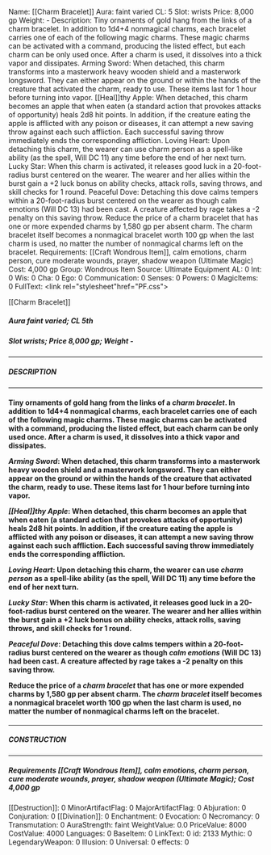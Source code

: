 Name: [[Charm Bracelet]]
Aura: faint varied
CL: 5
Slot: wrists
Price: 8,000 gp
Weight: -
Description: Tiny ornaments of gold hang from the links of a charm bracelet. In addition to 1d4+4 nonmagical charms, each bracelet carries one of each of the following magic charms. These magic charms can be activated with a command, producing the listed effect, but each charm can be only used once. After a charm is used, it dissolves into a thick vapor and dissipates. Arming Sword: When detached, this charm transforms into a masterwork heavy wooden shield and a masterwork longsword. They can either appear on the ground or within the hands of the creature that activated the charm, ready to use. These items last for 1 hour before turning into vapor. [[Heal]]thy Apple: When detached, this charm becomes an apple that when eaten (a standard action that provokes attacks of opportunity) heals 2d8 hit points. In addition, if the creature eating the apple is afflicted with any poison or diseases, it can attempt a new saving throw against each such affliction. Each successful saving throw immediately ends the corresponding affliction. Loving Heart: Upon detaching this charm, the wearer can use charm person as a spell-like ability (as the spell, Will DC 11) any time before the end of her next turn. Lucky Star: When this charm is activated, it releases good luck in a 20-foot-radius burst centered on the wearer. The wearer and her allies within the burst gain a +2 luck bonus on ability checks, attack rolls, saving throws, and skill checks for 1 round. Peaceful Dove: Detaching this dove calms tempers within a 20-foot-radius burst centered on the wearer as though calm emotions (Will DC 13) had been cast. A creature affected by rage takes a -2 penalty on this saving throw. Reduce the price of a charm bracelet that has one or more expended charms by 1,580 gp per absent charm. The charm bracelet itself becomes a nonmagical bracelet worth 100 gp when the last charm is used, no matter the number of nonmagical charms left on the bracelet.
Requirements: [[Craft Wondrous Item]], calm emotions, charm person, cure moderate wounds, prayer, shadow weapon (Ultimate Magic)
Cost: 4,000 gp
Group: Wondrous Item
Source: Ultimate Equipment
AL: 0
Int: 0
Wis: 0
Cha: 0
Ego: 0
Communication: 0
Senses: 0
Powers: 0
MagicItems: 0
FullText: <link rel="stylesheet"href="PF.css"><div class="heading"><p class="alignleft">[[Charm Bracelet]]</p><div style="clear: both;"></div></div><div><h5><b>Aura </b>faint varied; <b>CL </b>5th</h5><h5><b>Slot </b>wrists; <b>Price </b>8,000 gp; <b>Weight </b>-</h5></div><hr/><div><h5><b>DESCRIPTION</b></h5></div><hr/><div><h4><p>Tiny ornaments of gold hang from the links of a <i>charm bracelet</i>. In addition to 1d4+4 nonmagical charms, each bracelet carries one of each of the following magic charms. These magic charms can be activated with a command, producing the listed effect, but each charm can be only used once. After a charm is used, it dissolves into a thick vapor and dissipates. </p><p><i>Arming Sword</i>: When detached, this charm transforms into a masterwork heavy wooden shield and a masterwork longsword. They can either appear on the ground or within the hands of the creature that activated the charm, ready to use. These items last for 1 hour before turning into vapor. </p><p><i>[[Heal]]thy Apple</i>: When detached, this charm becomes an apple that when eaten (a standard action that provokes attacks of opportunity) heals 2d8 hit points. In addition, if the creature eating the apple is afflicted with any poison or diseases, it can attempt a new saving throw against each such affliction. Each successful saving throw immediately ends the corresponding affliction. </p><p><i>Loving Heart</i>: Upon detaching this charm, the wearer can use <i>charm person</i> as a spell-like ability (as the spell, Will DC 11) any time before the end of her next turn. </p><p><i>Lucky Star</i>: When this charm is activated, it releases good luck in a 20-foot-radius burst centered on the wearer. The wearer and her allies within the burst gain a +2 luck bonus on ability checks, attack rolls, saving throws, and skill checks for 1 round. </p><p><i>Peaceful</i> <i>Dove</i>: Detaching this dove calms tempers within a 20-foot-radius burst centered on the wearer as though <i>calm emotions</i> (Will DC 13) had been cast. A creature affected by rage takes a -2 penalty on this saving throw. </p><p>Reduce the price of a <i>charm bracelet</i> that has one or more expended charms by 1,580 gp per absent charm. The <i>charm bracelet</i> itself becomes a nonmagical bracelet worth 100 gp when the last charm is used, no matter the number of nonmagical charms left on the bracelet.</p></h4></div><hr/><div><h5><b>CONSTRUCTION</b></h5></div><hr/><div><h5><b>Requirements </b>[[Craft Wondrous Item]], <i>calm emotions</i>, <i>charm person</i>, <i>cure moderate wounds</i>, <i>prayer</i>, <i>shadow weapon (Ultimate Magic)</i>; <b>Cost </b>4,000 gp</h5></div>
[[Destruction]]: 0
MinorArtifactFlag: 0
MajorArtifactFlag: 0
Abjuration: 0
Conjuration: 0
[[Divination]]: 0
Enchantment: 0
Evocation: 0
Necromancy: 0
Transmutation: 0
AuraStrength: faint
WeightValue: 0.0
PriceValue: 8000
CostValue: 4000
Languages: 0
BaseItem: 0
LinkText: 0
id: 2133
Mythic: 0
LegendaryWeapon: 0
Illusion: 0
Universal: 0
effects: 0
